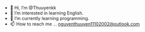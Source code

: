 - 👋 Hi, I’m @Thuuyenkk
- 👀 I’m interested in learning English.
- 🌱 I’m currently learning programming.
- 📫 How to reach me ...
nguyenthuuyen11102002@outlook.com

<!---
Thuuyenkk/Thuuyenkk is a ✨ special ✨ repository because its `README.md` (this file) appears on your GitHub profile.
You can click the Preview link to take a look at your changes.
--->
